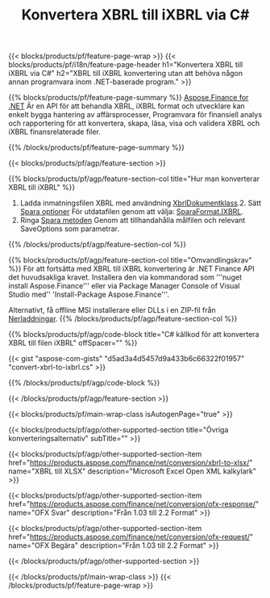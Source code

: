 ﻿---
title: Konvertera XBRL till iXBRL via C#
description: Provkod för XBRL till iXBRL C# konvertering. Använd API exempelkod för sats XBRL filer till iXBRL konvertering inom .NET baserade program. 
url: /sv/net/conversion/xbrl-to-ixbrl/
family: finance
platformtag: net
feature: convert
informat: XBRL
outformat: iXBRL
otherformats: XLSX
---
{{< blocks/products/pf/feature-page-wrap >}}
{{< blocks/products/pf/i18n/feature-page-header h1="Konvertera XBRL till iXBRL via C#" h2="XBRL till iXBRL konvertering utan att behöva någon annan programvara inom .NET-baserade program." >}}

{{% blocks/products/pf/feature-page-summary %}}
[Aspose.Finance for .NET](https://products.aspose.com/finance/net/) Är en API för att behandla XBRL, iXBRL format och utvecklare kan enkelt bygga hantering av affärsprocesser, Programvara för finansiell analys och rapportering för att konvertera, skapa, läsa, visa och validera XBRL och iXBRL finansrelaterade filer. 

{{% /blocks/products/pf/feature-page-summary %}}

{{< blocks/products/pf/agp/feature-section >}}

{{% blocks/products/pf/agp/feature-section-col title="Hur man konverterar XBRL till iXBRL" %}}
1. Ladda inmatningsfilen XBRL med användning [XbrlDokumentklass](https://apireference.aspose.com/finance/net/aspose.finance.xbrl/xbrldocument).2. Sätt [Spara optioner](https://apireference.aspose.com/finance/net/aspose.finance.xbrl/saveoptions) För utdatafilen genom att välja: [SparaFormat.IXBRL](https://apireference.aspose.com/finance/net/aspose.finance.xbrl/saveformat).
3. Ringa [Spara metoden](https://apireference.aspose.com/finance/net/aspose.finance.xbrl.xbrldocument/save/methods/2) Genom att tillhandahålla målfilen och relevant SaveOptions som parametrar.

{{% /blocks/products/pf/agp/feature-section-col %}}

{{% blocks/products/pf/agp/feature-section-col title="Omvandlingskrav" %}}
För att fortsätta med XBRL till iXBRL konvertering är .NET Finance API det huvudsakliga kravet. Installera den via kommandorad som '''nuget install Aspose.Finance''' eller via Package Manager Console of Visual Studio med'' 'Install-Package Aspose.Finance'''.

Alternativt, få offline MSI installerare eller DLLs i en ZIP-fil från [Nerladdningar](https://downloads.aspose.com/finance/net).
{{% /blocks/products/pf/agp/feature-section-col %}}

{{% blocks/products/pf/agp/code-block title="C# källkod för att konvertera XBRL till filen iXBRL" offSpacer="" %}}

{{< gist "aspose-com-gists" "d5ad3a4d5457d9a433b6c66322f01957" "convert-xbrl-to-ixbrl.cs" >}}

{{% /blocks/products/pf/agp/code-block %}}

{{< /blocks/products/pf/agp/feature-section >}}

{{< blocks/products/pf/main-wrap-class isAutogenPage="true" >}}

{{< blocks/products/pf/agp/other-supported-section title="Övriga konverteringsalternativ" subTitle="" >}}

{{< blocks/products/pf/agp/other-supported-section-item href="https://products.aspose.com/finance/net/conversion/xbrl-to-xlsx/" name="XBRL till XLSX" description="Microsoft Excel Open XML kalkylark" >}}

{{< blocks/products/pf/agp/other-supported-section-item href="https://products.aspose.com/finance/net/conversion/ofx-response/" name="OFX Svar" description="Från 1.03 till 2.2 Format" >}}

{{< blocks/products/pf/agp/other-supported-section-item href="https://products.aspose.com/finance/net/conversion/ofx-request/" name="OFX Begära" description="Från 1.03 till 2.2 Format" >}}

{{< /blocks/products/pf/agp/other-supported-section >}}

{{< /blocks/products/pf/main-wrap-class >}}
{{< /blocks/products/pf/feature-page-wrap >}}